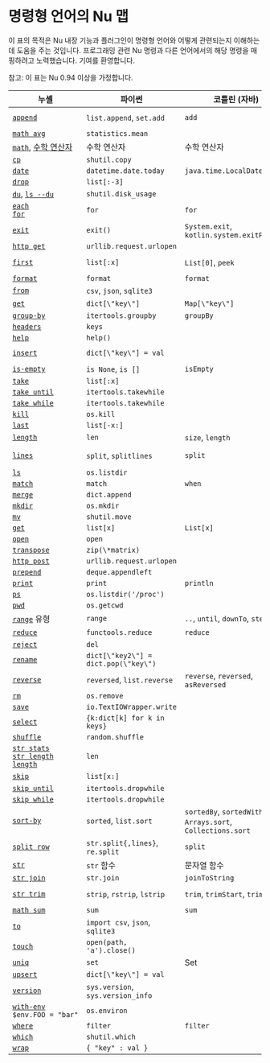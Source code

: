 # 명령형 언어의 Nu 맵

이 표의 목적은 Nu 내장 기능과 플러그인이 명령형 언어와 어떻게 관련되는지 이해하는 데 도움을 주는 것입니다. 프로그래밍 관련 Nu 명령과 다른 언어에서의 해당 명령을 매핑하려고 노력했습니다. 기여를 환영합니다.

참고: 이 표는 Nu 0.94 이상을 가정합니다.

| 누셸                                                                                                                                | 파이썬                               | 코틀린 (자바)                                               | C++                         | 러스트                                                 |
| -------------------------------------------------------------------------------------------------------------------------------------- | ------------------------------------ | ----------------------------------------------------------- | --------------------------- | ---------------------------------------------------- |
| [`append`](/commands/docs/append.md)                                                                                                   | `list.append`, `set.add`             | `add`                                                       | `push_back`, `emplace_back` | `push`, `push_back`                                  |
| [`math avg`](/commands/docs/math_avg.md)                                                                                               | `statistics.mean`                    |                                                             |                             |                                                      |
| [`math`](/commands/docs/math.md), [수학 연산자](nushell_operator_map.md)                                                            | 수학 연산자                       | 수학 연산자                                              | 수학 연산자              | 수학 연산자                                       |
| [`cp`](/commands/docs/cp.md)                                                                                                           | `shutil.copy`                        |                                                             |                             | `fs::copy`                                           |
| [`date`](/commands/docs/date.md)                                                                                                       | `datetime.date.today`                | `java.time.LocalDate.now`                                   |                             |                                                      |
| [`drop`](/commands/docs/drop.md)                                                                                                       | `list[:-3]`                          |                                                             |                             |                                                      |
| [`du`](/commands/docs/du.md), [`ls --du`](/commands/docs/ls.md)                                                                        | `shutil.disk_usage`                  |                                                             |                             |                                                      |
| [`each`](/commands/docs/each.md)<br />[`for`](/commands/docs/for.md)                                                                   | `for`                                | `for`                                                       | `for`                       | `for`                                                |
| [`exit`](/commands/docs/exit.md)                                                                                                       | `exit()`                             | `System.exit`, `kotlin.system.exitProcess`                  | `exit`                      | `exit`                                               |
| [`http get`](/commands/docs/http_get.md)                                                                                               | `urllib.request.urlopen`             |                                                             |                             |                                                      |
| [`first`](/commands/docs/first.md)                                                                                                     | `list[:x]`                           | `List[0]`, `peek`                                           | `vector[0]`, `top`          | `Vec[0]`                                             |
| [`format`](/commands/docs/format.md)                                                                                                   | `format`                             | `format`                                                    | `format`                    | `format!`                                            |
| [`from`](/commands/docs/from.md)                                                                                                       | `csv`, `json`, `sqlite3`             |                                                             |                             |                                                      |
| [`get`](/commands/docs/get.md)                                                                                                         | `dict[\"key\"]`                      | `Map[\"key\"]`                                              | `map[\"key\"]`              | `HashMap["key"]`, `get`, `entry`                     |
| [`group-by`](/commands/docs/group-by.md)                                                                                               | `itertools.groupby`                  | `groupBy`                                                   |                             | `group_by`                                           |
| [`headers`](/commands/docs/headers.md)                                                                                                 | `keys`                               |                                                             |                             |                                                      |
| [`help`](/commands/docs/help.md)                                                                                                       | `help()`                             |                                                             |                             |                                                      |
| [`insert`](/commands/docs/insert.md)                                                                                                   | `dict[\"key\"] = val`                |                                                             | `map.insert({ 20, 130 })`   | `map.insert(\"key\", val)`                           |
| [`is-empty`](/commands/docs/is-empty.md)                                                                                               | `is None`, `is []`                   | `isEmpty`                                                   | `empty`                     | `is_empty`                                           |
| [`take`](/commands/docs/take.md)                                                                                                       | `list[:x]`                           |                                                             |                             | `&Vec[..x]`                                          |
| [`take until`](/commands/docs/take_until.md)                                                                                           | `itertools.takewhile`                |                                                             |                             |                                                      |
| [`take while`](/commands/docs/take_while.md)                                                                                           | `itertools.takewhile`                |                                                             |                             |                                                      |
| [`kill`](/commands/docs/kill.md)                                                                                                       | `os.kill`                            |                                                             |                             |                                                      |
| [`last`](/commands/docs/last.md)                                                                                                       | `list[-x:]`                          |                                                             |                             | `&Vec[Vec.len()-1]`                                  |
| [`length`](/commands/docs/length.md)                                                                                                   | `len`                                | `size`, `length`                                            | `length`                    | `len`                                                |
| [`lines`](/commands/docs/lines.md)                                                                                                     | `split`, `splitlines`                | `split`                                                     | `views::split`              | `split`, `split_whitespace`, `rsplit`, `lines`       |
| [`ls`](/commands/docs/ls.md)                                                                                                           | `os.listdir`                         |                                                             |                             | `fs::read_dir`                                       |
| [`match`](/commands/docs/match.md)                                                                                                     | `match`                              | `when`                                                      |                             | `match`                                              |
| [`merge`](/commands/docs/merge.md)                                                                                                     | `dict.append`                        |                                                             |                             | `map.extend`                                         |
| [`mkdir`](/commands/docs/mkdir.md)                                                                                                     | `os.mkdir`                           |                                                             |                             | `fs::create_dir`                                     |
| [`mv`](/commands/docs/mv.md)                                                                                                           | `shutil.move`                        |                                                             |                             | `fs::rename`                                         |
| [`get`](/commands/docs/get.md)                                                                                                         | `list[x]`                            | `List[x]`                                                   | `vector[x]`                 | `Vec[x]`                                             |
| [`open`](/commands/docs/open.md)                                                                                                       | `open`                               |                                                             |                             |                                                      |
| [`transpose`](/commands/docs/transpose.md)                                                                                             | `zip(\*matrix)`                      |                                                             |                             |                                                      |
| [`http post`](/commands/docs/http_post.md)                                                                                             | `urllib.request.urlopen`             |                                                             |                             |                                                      |
| [`prepend`](/commands/docs/prepend.md)                                                                                                 | `deque.appendleft`                   |                                                             |                             |                                                      |
| [`print`](/commands/docs/print.md)                                                                                                     | `print`                              | `println`                                                   | `printf`                    | `println!`                                           |
| [`ps`](/commands/docs/ps.md)                                                                                                           | `os.listdir('/proc')`                |                                                             |                             |                                                      |
| [`pwd`](/commands/docs/pwd.md)                                                                                                         | `os.getcwd`                          |                                                             |                             | `env::current_dir`                                   |
| [`range`](types_of_data.html#ranges) 유형                                                                                              | `range`                              | `..`, `until`, `downTo`, `step`                             | `iota`                      | `..`                                                 |
| [`reduce`](/commands/docs/reduce.md)                                                                                                   | `functools.reduce`                   | `reduce`                                                    | `reduce`                    | `fold`, `rfold`, `scan`                              |
| [`reject`](/commands/docs/reject.md)                                                                                                   | `del`                                |                                                             |                             |                                                      |
| [`rename`](/commands/docs/rename.md)                                                                                                   | `dict[\"key2\"] = dict.pop(\"key\")` |                                                             |                             | `map.insert(\"key2\", map.remove(\"key\").unwrap())` |
| [`reverse`](/commands/docs/reverse.md)                                                                                                 | `reversed`, `list.reverse`           | `reverse`, `reversed`, `asReversed`                         | `reverse`                   | `rev`                                                |
| [`rm`](/commands/docs/rm.md)                                                                                                           | `os.remove`                          |                                                             |                             |                                                      |
| [`save`](/commands/docs/save.md)                                                                                                       | `io.TextIOWrapper.write`             |                                                             |                             |                                                      |
| [`select`](/commands/docs/select.md)                                                                                                   | `{k:dict[k] for k in keys}`          |                                                             |                             |                                                      |
| [`shuffle`](/commands/docs/shuffle.md)                                                                                                 | `random.shuffle`                     |                                                             |                             |                                                      |
| [`str stats`](/commands/docs/str_stats.md)<br />[`str length`](/commands/docs/str_length.md)<br />[`length`](/commands/docs/length.md) | `len`                                |                                                             |                             | `len`                                                |
| [`skip`](/commands/docs/skip.md)                                                                                                       | `list[x:]`                           |                                                             |                             | `&Vec[x..]`, `skip`                                  |
| [`skip until`](/commands/docs/skip_until.md)                                                                                           | `itertools.dropwhile`                |                                                             |                             |                                                      |
| [`skip while`](/commands/docs/skip_while.md)                                                                                           | `itertools.dropwhile`                |                                                             |                             | `skip_while`                                         |
| [`sort-by`](/commands/docs/sort-by.md)                                                                                                 | `sorted`, `list.sort`                | `sortedBy`, `sortedWith`, `Arrays.sort`, `Collections.sort` | `sort`                      | `sort`                                               |
| [`split row`](/commands/docs/split_row.md)                                                                                             | `str.split{,lines}`, `re.split`      | `split`                                                     | `views::split`              | `split`                                              |
| [`str`](/commands/docs/str.md)                                                                                                         | `str` 함수                      | 문자열 함수                                            | 문자열 함수            | `&str`, 문자열 함수                             |
| [`str join`](/commands/docs/str_join.md)                                                                                               | `str.join`                           | `joinToString`                                              |                             | `join`                                               |
| [`str trim`](/commands/docs/str_trim.md)                                                                                               | `strip`, `rstrip`, `lstrip`          | `trim`, `trimStart`, `trimEnd`                              | Regex                       | `trim`, `trim*{start,end}`, `strip*{suffix,prefix}`  |
| [`math sum`](/commands/docs/math_sum.md)                                                                                               | `sum`                                | `sum`                                                       | `reduce`                    | `sum`                                                |
| [`to`](/commands/docs/to.md)                                                                                                           | `import csv`, `json`, `sqlite3`      |                                                             |                             |                                                      |
| [`touch`](/commands/docs/touch.md)                                                                                                     | `open(path, 'a').close()`            |                                                             |                             |                                                      |
| [`uniq`](/commands/docs/uniq.md)                                                                                                       | `set`                                | Set                                                         | `set`                       | `HashSet`                                            |
| [`upsert`](/commands/docs/upsert.md)                                                                                                   | `dict[\"key\"] = val`                |                                                             |                             |                                                      |
| [`version`](/commands/docs/version.md)                                                                                                 | `sys.version`, `sys.version_info`    |                                                             |                             |                                                      |
| [`with-env`](/commands/docs/with-env.md)<br />`$env.FOO = "bar"`                                                                       | `os.environ`                         |                                                             |                             |                                                      |
| [`where`](/commands/docs/where.md)                                                                                                     | `filter`                             | `filter`                                                    | `filter`                    | `filter`                                             |
| [`which`](/commands/docs/which.md)                                                                                                     | `shutil.which`                       |                                                             |                             |                                                      |
| [`wrap`](/commands/docs/wrap.md)                                                                                                       | `{ "key" : val }`                    |                                                             |                             |                                                      |

